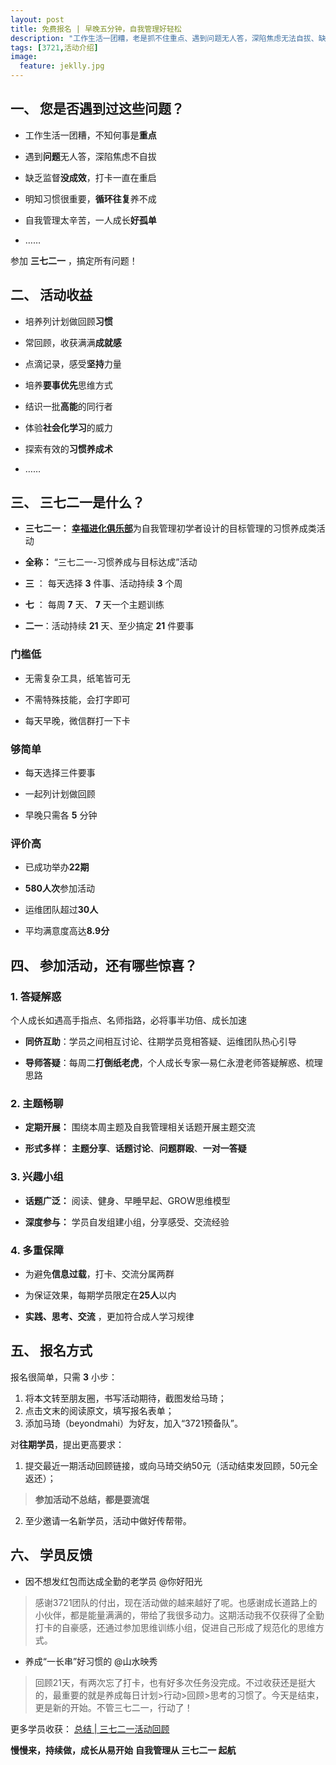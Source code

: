 ```yaml
---
layout: post
title: 免费报名 | 早晚五分钟，自我管理好轻松
description: "工作生活一团糟，老是抓不住重点、遇到问题无人答，深陷焦虑无法自拔、缺乏监督没成效，打卡一直在重启、明知习惯很重要，循环往复养不成…… 你需要的，只是参加一期“三七二一”"
tags: [3721,活动介绍]
image:
  feature: jeklly.jpg
---
```




## 一、 您是否遇到过这些问题？

- 工作生活一团糟，不知何事是**重点**

- 遇到**问题**无人答，深陷焦虑不自拔

- 缺乏监督**没成效**，打卡一直在重启

- 明知习惯很重要，**循环往复**养不成

- 自我管理太辛苦，一人成长**好孤单**

- ……

参加  **三七二一** ，搞定所有问题！


## 二、 活动收益

- 培养列计划做回顾**习惯**

- 常回顾，收获满满**成就感**

- 点滴记录，感受**坚持**力量

- 培养**要事优先**思维方式

- 结识一批**高能**的同行者

- 体验**社会化学习**的威力

- 探索有效的**习惯养成术**

- ……

## 三、 三七二一是什么？

- **三七二一：** [**幸福进化俱乐部**](http://upwith.me)为自我管理初学者设计的目标管理的习惯养成类活动

- **全称：** “三七二一-习惯养成与目标达成”活动

- **三** ： 每天选择 **3** 件事、活动持续 **3** 个周

- **七** ： 每周 **7** 天、 **7** 天一个主题训练

- **二一**：活动持续 **21** 天、至少搞定 **21** 件要事


### 门槛低

- 无需复杂工具，纸笔皆可无

- 不需特殊技能，会打字即可

- 每天早晚，微信群打一下卡

### 够简单

- 每天选择三件要事

- 一起列计划做回顾

- 早晚只需各 **5** 分钟

### 评价高

- 已成功举办**22期**

- **580人次**参加活动

- 运维团队超过**30人**

- 平均满意度高达**8.9分**


## 四、 参加活动，还有哪些惊喜？

### 1. 答疑解惑

个人成长如遇高手指点、名师指路，必将事半功倍、成长加速

- **同侪互助**：学员之间相互讨论、往期学员竞相答疑、运维团队热心引导

- **导师答疑**：每周二**打倒纸老虎**，个人成长专家—易仁永澄老师答疑解惑、梳理思路


### 2. 主题畅聊

- **定期开展：** 围绕本周主题及自我管理相关话题开展主题交流

- **形式多样：** **主题分享**、**话题讨论**、**问题群殴**、**一对一答疑**

### 3. 兴趣小组

- **话题广泛：** 阅读、健身、早睡早起、GROW思维模型

- **深度参与：** 学员自发组建小组，分享感受、交流经验

### 4. 多重保障

- 为避免**信息过载**，打卡、交流分属两群

- 为保证效果，每期学员限定在**25人**以内

-  **实践、思考、交流** ，更加符合成人学习规律


## 五、 报名方式

报名很简单，只需 **3** 小步：

1. 将本文转至朋友圈，书写活动期待，截图发给马琦；
2. 点击文末的阅读原文，填写报名表单；
3. 添加马琦（beyondmahi）为好友，加入“3721预备队”。

对**往期学员**，提出更高要求：

1. 提交最近一期活动回顾链接，或向马琦交纳50元（活动结束发回顾，50元全返还）；

> **参加活动不总结，都是耍流氓**

2. 至少邀请一名新学员，活动中做好传帮带。



## 六、 学员反馈


-  因不想发红包而达成全勤的老学员 @你好阳光

> 感谢3721团队的付出，现在活动做的越来越好了呢。也感谢成长道路上的小伙伴，都是能量满满的，带给了我很多动力。这期活动我不仅获得了全勤打卡的自豪感，还通过参加思维训练小组，促进自己形成了规范化的思维方式。

- 养成“一长串”好习惯的 @山水映秀

> 回顾21天，有两次忘了打卡，也有好多次任务没完成。不过收获还是挺大的，最重要的就是养成每日计划>行动>回顾>思考的习惯了。今天是结束，更是新的开始。不管三七二一，行动了！

更多学员收获： [总结 | 三七二一活动回顾](http://bbs.upwith.me/forum-104-1.html)



**慢慢来，持续做，成长从易开始**          **自我管理从 三七二一 起航**
